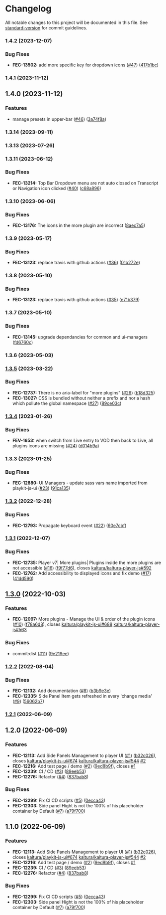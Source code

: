 # Changelog

All notable changes to this project will be documented in this file. See [standard-version](https://github.com/conventional-changelog/standard-version) for commit guidelines.

### 1.4.2 (2023-12-07)


### Bug Fixes

* **FEC-13502:** add more specific key for dropdown icons ([#47](https://github.com/kaltura/playkit-js-ui-managers/issues/47)) ([417b1bc](https://github.com/kaltura/playkit-js-ui-managers/commit/417b1bc3a398ba0265938583fd900b04908d96f3))

### 1.4.1 (2023-11-12)

## 1.4.0 (2023-11-12)


### Features

* manage presets in upper-bar ([#46](https://github.com/kaltura/playkit-js-ui-managers/issues/46)) ([3a74f8a](https://github.com/kaltura/playkit-js-ui-managers/commit/3a74f8ad09ada1df3b6e7c3d2cff2ce98388f30f))

### 1.3.14 (2023-09-11)

### 1.3.13 (2023-07-26)

### 1.3.11 (2023-06-12)


### Bug Fixes

* **FEC-13214:** Top Bar Dropdown menu are not auto closed on Transcript or Navigation icon clicked ([#40](https://github.com/kaltura/playkit-js-ui-managers/issues/40)) ([c68a896](https://github.com/kaltura/playkit-js-ui-managers/commit/c68a8964ed2e3753c1fa3ba13d4e0e4f0c9174d8))

### 1.3.10 (2023-06-06)


### Bug Fixes

* **FEC-13176:** The icons in the more plugin are incorrect ([8aec7a5](https://github.com/kaltura/playkit-js-ui-managers/commit/8aec7a599e5d60c52e9d306821a6c0b4a3761764))

### 1.3.9 (2023-05-17)


### Bug Fixes

* **FEC-13123:** replace travis with github actions ([#36](https://github.com/kaltura/playkit-js-ui-managers/issues/36)) ([01b272e](https://github.com/kaltura/playkit-js-ui-managers/commit/01b272e7563e897f3ef79048f6eb13481c72ad3b))

### 1.3.8 (2023-05-10)


### Bug Fixes

* **FEC-13123:** replace travis with github actions ([#35](https://github.com/kaltura/playkit-js-ui-managers/issues/35)) ([e71b379](https://github.com/kaltura/playkit-js-ui-managers/commit/e71b3797e6f4115c4b2c2d815616022a2c62373a))

### 1.3.7 (2023-05-10)


### Bug Fixes

* **FEC-13145:** upgrade dependancies for common and ui-managers ([fd6760c](https://github.com/kaltura/playkit-js-ui-managers/commit/fd6760c101f74d46c7efd3c786fc12382afac6fd))

### 1.3.6 (2023-05-03)

### [1.3.5](https://github.com/kaltura/playkit-js-ui-managers/compare/v1.3.4...v1.3.5) (2023-03-22)


### Bug Fixes

* **FEC-12737:** There is no aria-label for "more plugins" ([#26](https://github.com/kaltura/playkit-js-ui-managers/issues/26)) ([b18d325](https://github.com/kaltura/playkit-js-ui-managers/commit/b18d3254e0c8b644454b1c5ac3ae7ee503500895))
* **FEC-13027:** CSS is bundled without neither a prefix and nor a hash which pollute the global namespace ([#27](https://github.com/kaltura/playkit-js-ui-managers/issues/27)) ([89ce03c](https://github.com/kaltura/playkit-js-ui-managers/commit/89ce03c62c7cd23f8ad1ce954c7f6cddb8c6368a))

### [1.3.4](https://github.com/kaltura/playkit-js-ui-managers/compare/v1.3.3...v1.3.4) (2023-01-26)


### Bug Fixes

* **FEV-1653:** when switch from Live entry to VOD then back to Live, all plugins icons are missing ([#24](https://github.com/kaltura/playkit-js-ui-managers/issues/24)) ([d014b9a](https://github.com/kaltura/playkit-js-ui-managers/commit/d014b9ab16f685c2884e9ffa5702da30c2c33871))

### [1.3.3](https://github.com/kaltura/playkit-js-ui-managers/compare/v1.3.2...v1.3.3) (2023-01-25)


### Bug Fixes

* **FEC-12880:** UI Managers - update sass vars name imported from playkit-js-ui ([#23](https://github.com/kaltura/playkit-js-ui-managers/issues/23)) ([91ca135](https://github.com/kaltura/playkit-js-ui-managers/commit/91ca135b9080488fe3ce92340d9ebcd744e9c526))

### [1.3.2](https://github.com/kaltura/playkit-js-ui-managers/compare/v1.3.1...v1.3.2) (2022-12-28)


### Bug Fixes

* **FEC-12793:** Propagate keyboard event ([#22](https://github.com/kaltura/playkit-js-ui-managers/issues/22)) ([60e7cbf](https://github.com/kaltura/playkit-js-ui-managers/commit/60e7cbf5166f96ea6af0fce61231661b3b4397fd))

### [1.3.1](https://github.com/kaltura/playkit-js-ui-managers/compare/v1.3.0...v1.3.1) (2022-12-07)


### Bug Fixes

* **FEC-12735:** Player v7| More plugins| Plugins inside the more plugins are not accessible ([#16](https://github.com/kaltura/playkit-js-ui-managers/issues/16)) ([f9f77d6](https://github.com/kaltura/playkit-js-ui-managers/commit/f9f77d6a8bba0e76f676961582b6b209735f2589)), closes [kaltura/kaltura-player-js#592](https://github.com/kaltura/kaltura-player-js/issues/592)
* **FEC-12762:** Add accessibility to displayed icons and fix demo ([#17](https://github.com/kaltura/playkit-js-ui-managers/issues/17)) ([41dd590](https://github.com/kaltura/playkit-js-ui-managers/commit/41dd59049cd1f0dd88f07c581dc1739f413cac0f))

## [1.3.0](https://github.com/kaltura/playkit-js-ui-managers/compare/v1.2.2...v1.3.0) (2022-10-03)


### Features

* **FEC-12097:** More plugins - Manage the UI & order of the plugin icons ([#10](https://github.com/kaltura/playkit-js-ui-managers/issues/10)) ([f78a6d8](https://github.com/kaltura/playkit-js-ui-managers/commit/f78a6d899d185f4f732b734a11e5d7d0603e677b)), closes [kaltura/playkit-js-ui#688](https://github.com/kaltura/playkit-js-ui/issues/688) [kaltura/kaltura-player-js#563](https://github.com/kaltura/kaltura-player-js/issues/563)


### Bug Fixes

* commit:dist ([#11](https://github.com/kaltura/playkit-js-ui-managers/issues/11)) ([9e219ee](https://github.com/kaltura/playkit-js-ui-managers/commit/9e219ee8895385b9b39103ea6b65fc843f88b2ba))

### [1.2.2](https://github.com/kaltura/playkit-js-ui-managers/compare/v1.2.1...v1.2.2) (2022-08-04)


### Bug Fixes

* **FEC-12132:** Add documentation ([#8](https://github.com/kaltura/playkit-js-ui-managers/issues/8)) ([b3b9e3e](https://github.com/kaltura/playkit-js-ui-managers/commit/b3b9e3efa8f6d7b120de1fabbb551c5e9689a0e9))
* **FEC-12335:** Side Panel Item gets refreshed in every 'change media' ([#9](https://github.com/kaltura/playkit-js-ui-managers/issues/9)) ([56062b7](https://github.com/kaltura/playkit-js-ui-managers/commit/56062b71218d1393cf3de09b62a2c2da4a10363c))

### [1.2.1](https://github.com/kaltura/playkit-js-ui-managers/compare/v1.2.0...v1.2.1) (2022-06-09)

## 1.2.0 (2022-06-09)


### Features

* **FEC-12113:** Add Side Panels Management to player UI ([#1](https://github.com/kaltura/playkit-js-ui-managers/issues/1)) ([b32c026](https://github.com/kaltura/playkit-js-ui-managers/commit/b32c0262d7617c19c4db2dac1bf892101b33b031)), closes [kaltura/playkit-js-ui#674](https://github.com/kaltura/playkit-js-ui/issues/674) [kaltura/kaltura-player-js#544](https://github.com/kaltura/kaltura-player-js/issues/544) [#2](https://github.com/kaltura/playkit-js-ui-managers/issues/2)
* **FEC-12216:** Add test page / demo ([#2](https://github.com/kaltura/playkit-js-ui-managers/issues/2)) ([9ed8b9f](https://github.com/kaltura/playkit-js-ui-managers/commit/9ed8b9f8cb577a6077d3f6ca5db435d3cec19234)), closes [#1](https://github.com/kaltura/playkit-js-ui-managers/issues/1)
* **FEC-12239:** CI / CD ([#3](https://github.com/kaltura/playkit-js-ui-managers/issues/3)) ([89eeb53](https://github.com/kaltura/playkit-js-ui-managers/commit/89eeb53752d8b7df98b2fd654e0bafdc01dad7bf))
* **FEC-12276:** Refactor ([#4](https://github.com/kaltura/playkit-js-ui-managers/issues/4)) ([837bab8](https://github.com/kaltura/playkit-js-ui-managers/commit/837bab8d50a82f45244d10fe35545f8566119ab9))


### Bug Fixes

* **FEC-12299:** Fix CI CD scripts ([#5](https://github.com/kaltura/playkit-js-ui-managers/issues/5)) ([0ecca43](https://github.com/kaltura/playkit-js-ui-managers/commit/0ecca43aaf5d76783b68df34c4128843b706189c))
* **FEC-12303:** Side panel Hight is not the 100% of his placeholder container by Default ([#7](https://github.com/kaltura/playkit-js-ui-managers/issues/7)) ([a79f700](https://github.com/kaltura/playkit-js-ui-managers/commit/a79f7005fa6bf4c8145038edfe23ded615809117))

## 1.1.0 (2022-06-09)


### Features

* **FEC-12113:** Add Side Panels Management to player UI ([#1](https://github.com/kaltura/playkit-js-ui-managers/issues/1)) ([b32c026](https://github.com/kaltura/playkit-js-ui-managers/commit/b32c0262d7617c19c4db2dac1bf892101b33b031)), closes [kaltura/playkit-js-ui#674](https://github.com/kaltura/playkit-js-ui/issues/674) [kaltura/kaltura-player-js#544](https://github.com/kaltura/kaltura-player-js/issues/544) [#2](https://github.com/kaltura/playkit-js-ui-managers/issues/2)
* **FEC-12216:** Add test page / demo ([#2](https://github.com/kaltura/playkit-js-ui-managers/issues/2)) ([9ed8b9f](https://github.com/kaltura/playkit-js-ui-managers/commit/9ed8b9f8cb577a6077d3f6ca5db435d3cec19234)), closes [#1](https://github.com/kaltura/playkit-js-ui-managers/issues/1)
* **FEC-12239:** CI / CD ([#3](https://github.com/kaltura/playkit-js-ui-managers/issues/3)) ([89eeb53](https://github.com/kaltura/playkit-js-ui-managers/commit/89eeb53752d8b7df98b2fd654e0bafdc01dad7bf))
* **FEC-12276:** Refactor ([#4](https://github.com/kaltura/playkit-js-ui-managers/issues/4)) ([837bab8](https://github.com/kaltura/playkit-js-ui-managers/commit/837bab8d50a82f45244d10fe35545f8566119ab9))


### Bug Fixes

* **FEC-12299:** Fix CI CD scripts ([#5](https://github.com/kaltura/playkit-js-ui-managers/issues/5)) ([0ecca43](https://github.com/kaltura/playkit-js-ui-managers/commit/0ecca43aaf5d76783b68df34c4128843b706189c))
* **FEC-12303:** Side panel Hight is not the 100% of his placeholder container by Default ([#7](https://github.com/kaltura/playkit-js-ui-managers/issues/7)) ([a79f700](https://github.com/kaltura/playkit-js-ui-managers/commit/a79f7005fa6bf4c8145038edfe23ded615809117))
